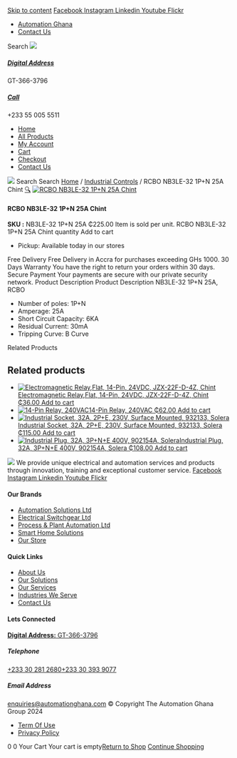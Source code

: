 [Skip to content](https://store.automationghana.com/product/rcbo-nb3le-32-1pn-25a-chint/#content)
[ Facebook ](https://www.facebook.com/automationgh/) [ Instagram ](https://www.instagram.com/automationgh/) [ Linkedin ](https://www.linkedin.com/company/the-automation-ghana-limited/) [ Youtube ](https://www.youtube.com/channel/UCurrRDUSm5oIW39VXjn1u0w) [ Flickr ](https://www.flickr.com/photos/181794037@N07/)
  * [ Automation Ghana ](https://automationghana.com)
  * [ Contact Us ](https://store.automationghana.com/contact/)


Search
[ ![](https://store.automationghana.com/wp-content/uploads/2024/04/Website-TAGG-Logo-BLUE.png) ](https://store.automationghana.com/)
[ ](https://maps.app.goo.gl/m4xeaagWCNbLk4jM6)
#####  [ Digital Address ](https://maps.app.goo.gl/m4xeaagWCNbLk4jM6)
GT-366-3796 
[ ](tel:+233550055511)
#####  [ Call ](tel:+233550055511)
+233 55 005 5511 
  * [Home](https://store.automationghana.com/)
  * [All Products](https://store.automationghana.com/shop/)
  * [My Account](https://store.automationghana.com/my-account/)
  * [Cart](https://store.automationghana.com/cart/)
  * [Checkout](https://store.automationghana.com/checkout/)
  * [Contact Us](https://store.automationghana.com/contact/)


[![](https://store.automationghana.com/wp-content/uploads/2024/04/AutomationGhana_logo_white.png)](https://store.automationghana.com)
Search
Search
[Home](https://store.automationghana.com) / [Industrial Controls](https://store.automationghana.com/product-category/industrial-controls/) / RCBO NB3LE-32 1P+N 25A Chint
[🔍](https://store.automationghana.com/product/rcbo-nb3le-32-1pn-25a-chint/)
[![RCBO NB3LE-32 1P+N 25A Chint](https://store.automationghana.com/wp-content/uploads/2020/04/RCBO-600x600.jpg)](https://store.automationghana.com/wp-content/uploads/2020/04/RCBO.jpg)
####  RCBO NB3LE-32 1P+N 25A Chint 
**SKU :** NB3LE-32 1P+N 25A 
₵225.00
Item is sold per unit.
RCBO NB3LE-32 1P+N 25A Chint quantity
Add to cart
  * Pickup: Available today in our stores


Free Delivery 
Free Delivery in Accra for purchases exceeding GHs 1000. 
30 Days Warranty 
You have the right to return your orders within 30 days. 
Secure Payment 
Your payments are secure with our private security network. 
Product Description
Product Description
NB3LE-32 1P+N 25A, RCBO 
  * Number of poles: 1P+N
  * Amperage: 25A
  * Short Circuit Capacity: 6KA
  * Residual Current: 30mA
  * Tripping Curve: B Curve


Related Products 
## Related products
  * [![Electromagnetic Relay,Flat, 14-Pin, 24VDC, JZX-22F-D-4Z, Chint](https://store.automationghana.com/wp-content/uploads/2020/04/11-Pin-Relay-JQX-10F_3Z-220VAC-Chint-2-300x300.jpg)Electromagnetic Relay,Flat, 14-Pin, 24VDC, JZX-22F-D-4Z, Chint ₵36.00 ](https://store.automationghana.com/product/14-pin-relay-jzx-22f-d-4z-24vdc-chint/)
[Add to cart](https://store.automationghana.com/product/rcbo-nb3le-32-1pn-25a-chint/?add-to-cart=1597)
  * [![14-Pin Relay, 240VAC](https://store.automationghana.com/wp-content/uploads/2020/04/14-Pin-Relay-MY4IN-220_240AC-S-Omron.jpg)14-Pin Relay, 240VAC ₵62.00 ](https://store.automationghana.com/product/14-pin-relay-my4in-220-240ac-s-omron/)
[Add to cart](https://store.automationghana.com/product/rcbo-nb3le-32-1pn-25a-chint/?add-to-cart=1599)
  * [![Industrial Socket, 32A, 2P+E, 230V, Surface Mounted, 932133, Solera](https://store.automationghana.com/wp-content/uploads/2020/04/932133.png)Industrial Socket, 32A, 2P+E, 230V, Surface Mounted, 932133, Solera ₵115.00 ](https://store.automationghana.com/product/surface-mounted-socket-932133-solera/)
[Add to cart](https://store.automationghana.com/product/rcbo-nb3le-32-1pn-25a-chint/?add-to-cart=1536)
  * [![Industrial Plug, 32A, 3P+N+E 400V, 902154A, Solera](https://store.automationghana.com/wp-content/uploads/2020/04/902154A.png)Industrial Plug, 32A, 3P+N+E 400V, 902154A, Solera ₵108.00 ](https://store.automationghana.com/product/industrial-plug-902154a-solera/)
[Add to cart](https://store.automationghana.com/product/rcbo-nb3le-32-1pn-25a-chint/?add-to-cart=1511)


![](https://store.automationghana.com/wp-content/uploads/2024/04/AutomationGhana_logo_white.png)
We provide unique electrical and automation services and products through innovation, training and exceptional customer service.
[ Facebook ](https://www.facebook.com/automationgh/) [ Instagram ](https://www.instagram.com/automationgh/) [ Linkedin ](https://www.linkedin.com/company/the-automation-ghana-limited/) [ Youtube ](https://www.youtube.com/channel/UCurrRDUSm5oIW39VXjn1u0w) [ Flickr ](https://www.flickr.com/photos/181794037@N07/)
#### Our Brands
  * [ Automation Solutions Ltd ](https://store.automationghana.com/product/rcbo-nb3le-32-1pn-25a-chint/)
  * [ Electrical Switchgear Ltd ](https://store.automationghana.com/product/rcbo-nb3le-32-1pn-25a-chint/)
  * [ Process & Plant Automation Ltd ](https://store.automationghana.com/product/rcbo-nb3le-32-1pn-25a-chint/)
  * [ Smart Home Solutions ](https://store.automationghana.com/product/rcbo-nb3le-32-1pn-25a-chint/)
  * [ Our Store ](https://store.automationghana.com/product/rcbo-nb3le-32-1pn-25a-chint/)


#### Quick Links
  * [ About Us ](https://store.automationghana.com/product/rcbo-nb3le-32-1pn-25a-chint/)
  * [ Our Solutions ](https://store.automationghana.com/product/rcbo-nb3le-32-1pn-25a-chint/)
  * [ Our Services ](https://store.automationghana.com/product/rcbo-nb3le-32-1pn-25a-chint/)
  * [ Industries We Serve ](https://store.automationghana.com/product/rcbo-nb3le-32-1pn-25a-chint/)
  * [ Contact Us ](https://store.automationghana.com/product/rcbo-nb3le-32-1pn-25a-chint/)


#### Lets Connected
[**Digital Address:** GT-366-3796](https://maps.app.goo.gl/m4xeaagWCNbLk4jM6)
#####  Telephone 
[ +233 30 281 2680](tel:+233302812680)[+233 30 393 9077](https://store.automationghana.com/product/rcbo-nb3le-32-1pn-25a-chint/+233303939077)
#####  Email Address 
enquiries@automationghana.com 
© Copyright The Automation Ghana Group 2024
  * [ Term Of Use ](https://store.automationghana.com/product/rcbo-nb3le-32-1pn-25a-chint/)
  * [ Privacy Policy ](https://store.automationghana.com/product/rcbo-nb3le-32-1pn-25a-chint/)


0
0
Your Cart
Your cart is empty[Return to Shop](https://store.automationghana.com/shop/)
[Continue Shopping](https://store.automationghana.com/product/rcbo-nb3le-32-1pn-25a-chint/)
